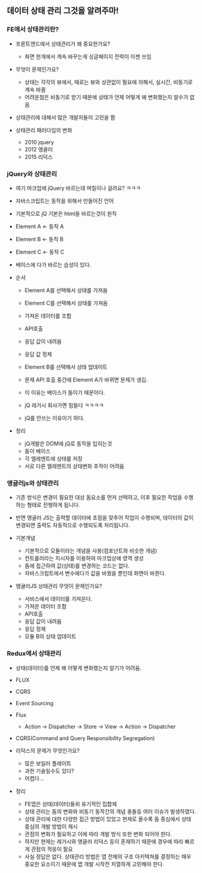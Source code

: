 ## 데이터 상태 관리 그것을 알려주마!

### FE에서 상태관리란?
- 프론트엔드에서 상태관리가 왜 중요한가요?
    - 화면 한개에서 계속 바꾸는게 싱글페이지 전략이 이젠 쓰임

- 무엇이 문제인가요?
    - 상태는 각각의 뷰에서, 때로는 뷰와 상관없이 필요에 의해서, 실시간, 비동기로 계속 바뀜
    - 어려운점은 비동기로 받기 때문에 상태가 언제 어떻게 왜 변화했는지 알수가 없음

- 상태관리에 대해서 많은 개발자들이 고민을 함

- 상태관리 패러다임의 변화
    - 2010 jquery
    - 2012 앵귤러
    - 2015 리덕스



### jQuery와 상태관리

- 여기 마크업에 jQuery 바르는데 며칠이나 걸려요? ㅋㅋㅋ
- 자바스크립트는 동작을 위해서 만들어진 언어
- 기본적으로 jQ 기본은 html을 바르는것이 원칙
- Element A <- 동작 A
- Element B <- 동작 B
- Element C <- 동작 C

- 베이스에 다가 바르는 습성이 있다.


- 순서
    - Element A를 선택해서 상태를 가져옴
    - Element C를 선택해서 상태를 가져옴
    - 가져온 데이터를 조합
    - API호출
    - 응답 값이 내려옴
    - 응답 값 정제
    - Element B를 선택해서 상태 업데이트
    
    - 문제 API 호출 중간에 Element A가 바뀌면 문제가 생김.
    - 이 이유는 베이스가 돔이기 때문이다.
    - jQ 레거시 회사가면 힘들다 ㅋㅋㅋㅋ
    - jQ를 안쓰는 이유이기 하다.

- 정리
    - jQ개발은 DOM에 jQ로 동작을 입히는것
    - 돔이 베이스
    - 각 엘레멘트에 상태를 저장
    - 서로 다른 엘레멘트의 상태변화 추적이 어려움
    
### 앵귤러js와 상태관리

- 기존 방식은 변경이 필요한 대상 돔요소를 먼저 선택하고, 이후 필요한 작업을 수행하는 형태로 진행하게 됩니다.
- 반면 앵귤러 JS는 출력할 데이터에 초점을 맞추어 작업이 수행되며, 데이터의 값이 변경되면 출력도 자동적으로 수행되도록 처리됩니다.

- 기본개념
    - 기본적으로 모듈이라는 개념을 사용(컴포넌트와 비슷한 개념)
    - 컨트롤러라는 지시자를 이용하여 마크업상에 영역 생성
    - 돔에 접근하여 값(상태)를 변경하는 코드는 없다.
    - 자바스크립트에서 변수에다가 값을 바꿨을 뿐인데 화면이 바뀐다.
    
- 앵귤러JS 상태관리 무엇이 문제인가요?
    - 서비스에서 데이터를 가져온다.
    - 가져온 데이터 조합
    - API호출
    - 응답 값이 내려옴
    - 응답 정제
    - 모듈 B의 상태 업데이트
   
### Redux에서 상태관리

- 상태(데이터)를 언제 왜 어떻게 변화했는지 알기가 어려움.
- FLUX
- CQRS
- Event Sourcing

- Flux
    - Action -> Dispatcher -> Store -> View -> Action -> Dispatcher

- CQRS(Command and Query Responsibility Segregation)
    

- 리덕스의 문제가 무엇인가요?
    - 많은 보일러 플레이트
    - 과한 기술일수도 있다?
    - 어렵다...    
    
- 정리
    - FE앱은 상태(데이터)들위 유기적인 집합체
    - 상태 관리는 돔의 변화와 비동기 동작간의 개념 충돌등 여러 이슈가 발생하였다.
    - 상태 관리에 대한 다양한 접근 방법이 있었고 현재로 올수록 돔 중심에서 상태 중심의 개발 방법이 제시
    - 관점의 변화가 필요하고 이에 따라 개발 방식 또한 변화 되어야 한다.
    - 하지만 현재는 레거시와 앵귤러 리덕스 등이 혼재하기 때문에 경우에 따라 빠르게 관점의 적응이 필요
    - 사실 정답은 없다. 상태관리 방법은 앱 전체의 구조 아키텍쳐를 결정하는 매우 중요한 요소이기 때문에
    앱 개발 시작전 치열하게 고민해야 한다.